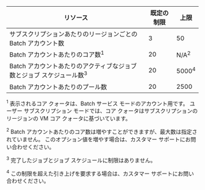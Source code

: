 | **リソース** | **既定の制限** | **上限** |
| --- | --- | --- |
| サブスクリプションあたりのリージョンごとの Batch アカウント数 |3 |50 |
| Batch アカウントあたりのコア数<sup>1</sup> |20 |N/A<sup>2</sup> |
| Batch アカウントあたりのアクティブなジョブ数とジョブ スケジュール数<sup>3</sup> |20 |5000<sup>4</sup> |
| Batch アカウントあたりのプール数 |20 |2500 |

<sup>1</sup> 表示されるコア クォータは、Batch サービス モードのアカウント用です。 ユーザー サブスクリプション モードでは、コア クォータはサブスクリプションのリージョンの VM コア クォータに基づいています。

<sup>2</sup> Batch アカウントあたりのコア数は増やすことができますが、最大数は指定されていません。 このオプション値を増やす場合は、カスタマー サポートにお問い合わせください。

<sup>3</sup> 完了したジョブとジョブ スケジュールに制限はありません。

<sup>4</sup> この制限を超えた引き上げを要求する場合は、カスタマー サポートにお問い合わせください。
